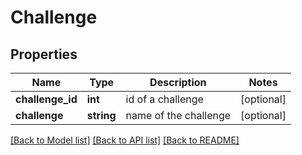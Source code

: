 # Challenge

## Properties
Name | Type | Description | Notes
------------ | ------------- | ------------- | -------------
**challenge_id** | **int** | id of a challenge | [optional] 
**challenge** | **string** | name of the challenge | [optional] 

[[Back to Model list]](../README.md#documentation-for-models) [[Back to API list]](../README.md#documentation-for-api-endpoints) [[Back to README]](../README.md)


